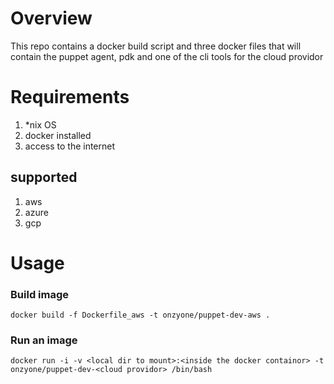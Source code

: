 # Overview

This repo contains a docker build script and three docker files that will contain the puppet agent, pdk and one of the cli tools for the cloud providor

# Requirements

1. *nix OS
2. docker installed
3. access to the internet

## supported

1. aws
2. azure
3. gcp

# Usage

### Build image
```
docker build -f Dockerfile_aws -t onzyone/puppet-dev-aws .
```

### Run an image

```
docker run -i -v <local dir to mount>:<inside the docker containor> -t onzyone/puppet-dev-<cloud providor> /bin/bash
```

